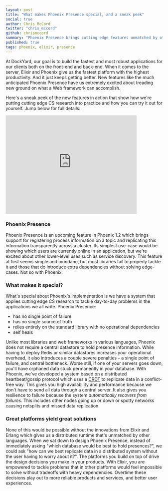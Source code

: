 ```yaml
---
layout: post
title: "What makes Phoenix Presence special, and a sneak peek"
social: true
author: Chris McCord
twitter: "chris_mccord"
github: chrismccord
summary: "Phoenix Presence brings cutting edge features unmatched by other frameworks. Find out how with a sneak peek."
published: true
tags: phoenix, elixir, presence
---
```


At DockYard, our goal is to build the fastest and most robust
applications for our clients both on the front-end and back-end. When
it comes to the server, Elixir and Phoenix give us the fastest
platform with the highest productivity. And it just keeps getting
better. New features like the much anticipated Phoenix Presence have
us extremely excited about treading new ground on what a Web framework
can accomplish.

Here's a sneak peek of the new features in action that show how we're
putting cutting edge CS research into practice and how you can try it out for yourself.
Jump below for full details:

<iframe width="420" height="315" src="https://www.youtube.com/embed/9dALrnCOLNE" frameborder="0" allowfullscreen></iframe>


### Phoenix Presence

Phoenix Presence is an upcoming feature in Phoenix 1.2 which brings
support for registering process information on a topic and replicating
this information transparently across a cluster. Its simplest use-case
would be showing which users are currently online in an application,
but we're excited about other lower-level uses such as service
discovery. This feature at first seems simple and mundane, but most
libraries fail to properly tackle it and those that do introduce extra
dependencies without solving edge-cases. Not so with Phoenix.

### What makes it special?

What's special about Phoenix's implementation is we have a system that
applies cutting edge CS research to tackle day-to-day problems in the
applications we all write. Phoenix Presence:

- has no single point of failure
- has no single source of truth
- relies entirely on the standard library with no operational
dependencies
- self heals

Unlike most libraries and web frameworks in various languages, Phoenix
does not require a central datastore to hold presence information.
While having to deploy Redis or similar datastores increases your
operational overhead, it also introduces a couple severe penalties – a
single point of failure, and central bottleneck. Worse still, if one
of your servers goes down, you'll have orphaned data stuck permanently
in your database. With Phoenix, we've developed a system based on a
distributed heartbeat/gossip protocol which uses a
[CRDT](https://en.wikipedia.org/wiki/Conflict-free_replicated_data_type)
to replicate data in a conflict-free way. This gives you high
availability and performance because we don't have to send all data
through a central server. It also gives you resilience to failure
because the system *automatically recovers from failures*. This
includes other nodes going up or down or spotty networks causing
netsplits and missed data replication.

### Great platforms yield great solutions

None of this would be possible without the innovations from Elixir and
Erlang which gives us a distributed runtime that's unmatched by other
languages. When we sat down to design Phoenix Presence, instead of
immediately asking "which database would be best to hold presences?",
we could ask "how can we best replicate data in a distributed system
without the user having to worry about it?". The platforms you build
on top of drive the design decisions you make in your products. With
Elixir, you are empowered to tackle problems that in other platforms
would feel impossible to solve without tradeoffs with heavy dependencies.
Overtime these decisions play out to more reliable products and services, 
and better user experiences.
